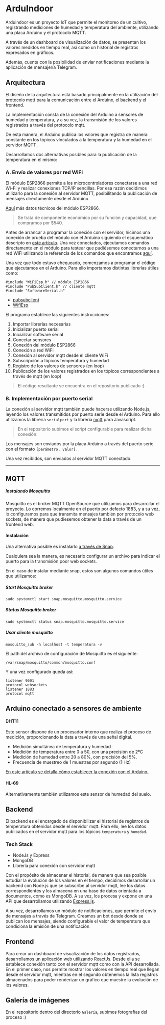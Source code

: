# ArduIndoor

Arduindoor es un proyecto IoT que permite el monitoreo de un cultivo, registrando mediciones de humedad y temperatura del ambiente, utilizando una placa Arduino y el protocolo MQTT.

A través de un dashboard de visualización de datos, se presentan los valores medidos en tiempo real, así como un historial de registros expresados en gráficos.

Además, cuenta con la posibilidad de enviar notificaciones mediante la aplicación de mensajería Telegram.

## Arquitectura

El diseño de la arquitectura está basado principalmente en la utilización del protocolo mqtt para la comunicación entre el Arduino, el backend y el frontend.

La implementación consta de la conexión del Arduino a sensores de humedad y temperatura, y a su vez, la transmisión de los valores registrados a través del protocolo mqtt.

De esta manera, el Arduino publica los valores que registra de manera constante en los tópicos vínculados a la temperatura y la humedad en el servidor MQTT .

Desarrollamos dos alternativas posibles para la publicación de la temperatura en el mismo: 

### A. Envío de valores por red WiFi

El módulo ESP2866 permite a los microcontroladores conectarse a una red Wi-Fi y realizar conexiones TCP/IP sencillas. Por esa razón decidimos utilizarlo para la conexión al servidor MQTT, posibilitando la publicación de mensajes directamente desde el Arduino.

[Aquí](https://www.espressif.com/en/products/socs/esp8266) más datos técnicos del módulo ESP2866.

> Se trata de componente económico por su función y capacidad, que compramos por $540.

Antes de arrancar a programar la conexión con el servidor, hicimos una conexión de prueba del módulo con el Arduino siguiendo el esquemático descripto en [este artículo](http://www.teomaragakis.com/hardware/electronics/how-to-connect-an-esp8266-to-an-arduino-uno/). 
Una vez conectados, ejecutamos comandos directamente en el módulo para testear que pudiésemos conectarnos a una red WiFi utilizando la referencia de los comandos que encontramos [aquí](http://room-15.github.io/blog/2015/03/26/esp8266-at-command-reference/).

Una vez que todo estuvo chequeado, comenzamos a programar el código que ejecutamos en el Arduino. Para ello importamos distintas librerías útiles como:

```
#include "WiFiEsp.h" // módulo ESP2866
#include "PubSubClient.h" // cliente mqtt
#include "SoftwareSerial.h"
```
* [pubsubclient](https://github.com/knolleary/pubsubclient/releases/tag/v2.8)
* [WifiEsp](https://github.com/bportaluri/WiFiEsp)

El programa establece las siguientes instrucciones:

1. Importar librerías necesarias
2. Inicializar puerto serial
3. Inicializar software serial
4. Conectar sensores
5. Conexión del módulo ESP2866
6. Conexión a red WiFi
7. Conexión al servidor mqtt desde el cliente WiFi
8. Subscripción a tópicos temperatura y humedad
9. Registro de los valores de sensores (en loop)
10. Publicación de los valores registrados en los tópicos correspondientes a través de mqtt (en loop)

> El código resultante se encuentra en el repositorio publicado :)


### B. Implementación por puerto serial

La conexión al servidor mqtt también puede hacerse utilizando Node.js, leyendo los valores transmitidos por puerto serie desde el Arduino. Para ello utilizamos la librería ```serialport``` y la librería [mqtt](https://github.com/mqttjs/MQTT.js#publish) para Javascript.

> En el repositorio subimos el script configurable para realizar dicha conexión. 

Los mensajes son enviados por la placa Arduino a través del puerto serie con el formato ```[parámetro, valor]```.

Una vez recibidos, son enviados al servidor MQTT conectado.

---

## MQTT

##### Instalando Mosquitto

Mosquitto es el broker MQTT OpenSource que utilizamos para desarrollar el proyecto. Lo corremos localmente en el puerto por defecto 1883, y a su vez, lo configuramos para que transmita mensajes también por protocolo web sockets, de manera que pudiesemos obtener la data a través de un frontend web.

#### Instalación

Una alternativa posible es instalarlo [a través de Snap](https://snapcraft.io/mosquitto).

Cualquiera sea la manera, es necesario configurar un archivo para indicar el puerto para la transmisión poor web sockets.

En el caso de instalar mediante snap, estos son algunos comandos útiles que utilizamos:

##### Start Mosquitto broker

```sudo systemctl start snap.mosquitto.mosquitto.service```

##### Status Mosquitto broker

```sudo systemctl status snap.mosquitto.mosquitto.service```

##### Usar cliente mosquitto

```mosquitto_sub -h localhost -t temperatura -v```


El path del archivo de configuración de Mosquitto es el siguiente:

```/var/snap/mosquitto/common/mosquitto.conf```

Y una vez configurado queda así:

```
listener 9001
protocol websockets
listener 1883
protocol mqtt
```

## Arduino conectado a sensores de ambiente

#### DHT11

Este sensor dispone de un procesador interno que realiza el proceso de medición, proporcionando la data a través de una señal digital.

* Medición simultánea de temperatura y humedad
* Medición de temperatura entre 0 a 50, con una precisión de 2ºC
* Medición de humedad entre 20 a 80%, con precisión del 5%.
* Frecuencia de muestreo de 1 muestras por segundo (1 Hz)

[En este artículo se detalla cómo establecer la conexión con el Arduino.](https://create.arduino.cc/projecthub/pibots555/how-to-connect-dht11-sensor-with-arduino-uno-f4d239)


#### HL-69

Alternativamente también utilizamos este sensor de humedad del suelo.

## Backend

El backend es el encargado de disponibilizar el historial de registros de temperatura obtenidos desde el servidor mqtt. Para ello, lee los datos publicados en el servidor mqtt para los tópicos ```temperatura``` y ```humedad```.

### Tech Stack 

- NodeJs y Express
- MongoDB
- Librería para conexión con servidor mqtt

Con el propósito de almacenar el historial, de manera que sea posible estudiar la evolución de los valores en el tiempo, decidimos desarrollar un backend con Node.js que se subscribe al servidor mqtt, lee los datos correspondientes y los almacena en una base de datos orientada a documentos, como es MongoDB. A su vez, los procesa y expone en una API que desarrollamos utilizando [Express.js](https://expressjs.com/es/).

A su vez, desarrollamos un módulo de notificaciones, que permite el envío de mensajes a través de Telegram. Creamos un bot desde donde se publican los mensajes, siendo configurable el valor de temperatura que condiciona la emisión de una notificación.

## Frontend

Para crear un dashboard de visualización de los datos registrados, desarrollamos un aplicación web utilizando ReactJs. Desde ella se establece conexión tanto con el servidor mqtt como con la API desarrollada. En el primer caso, nos permite mostrar los valores en tiempo real que llegan desde el servidor mqtt, mientras en el segundo obtenemos la lista registros almacenados para poder renderizar un gráfico que muestre la evolución de los valores.

## Galería de imágenes

En el repositorio dentro del directorio ```Galería```, subimos fotografías del proceso :)
